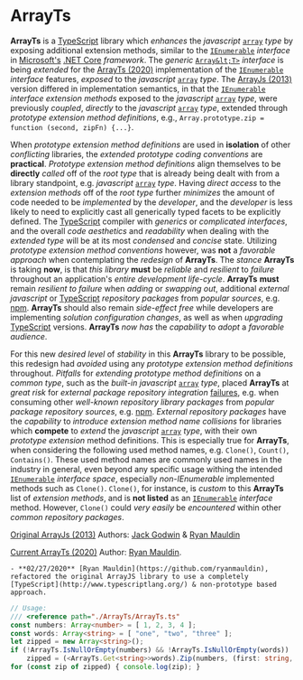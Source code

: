 # ArrayTs
**ArrayTs** is a [TypeScript](http://www.typescriptlang.org/) library which *enhances* the *javascript* [`array`](https://www.w3schools.com/js/js_arrays.asp) *type* by exposing additional extension methods, similar to the [`IEnumerable`](https://docs.microsoft.com/en-us/dotnet/api/system.linq.enumerable?view=netframework-4.8) *interface* in [Microsoft's](https://www.microsoft.com/en-us/) [.NET Core](https://docs.microsoft.com/en-us/dotnet/core/) *framework*. The *generic* [`Array&lt;T>`](https://www.typescriptlang.org/docs/handbook/generics.html) *interface* is being *extended* for the [ArrayTs (2020)](https://github.com/EmptyCubes/Array.js) implementation of the [`IEnumerable`](https://docs.microsoft.com/en-us/dotnet/api/system.linq.enumerable?view=netframework-4.8) *interface* features, *exposed* to the *javascript* [`array`](https://www.w3schools.com/js/js_arrays.asp) *type*. The [ArrayJs (2013)](https://github.com/EmptyCubes/Array.js) version differed in implementation semantics, in that the [`IEnumerable`](https://docs.microsoft.com/en-us/dotnet/api/system.linq.enumerable?view=netframework-4.8) *interface extension methods* exposed to the *javascript* [`array`](https://www.w3schools.com/js/js_arrays.asp) *type*, were previously *coupled*, *directly* to the *javascript* [`array`](https://www.w3schools.com/js/js_arrays.asp) *type*, extended through *prototype extension method definitions*, e.g., `Array.prototype.zip = function (second, zipFn) {...}`.

When *prototype extension method definitions* are used in **isolation** of other *conflicting* libraries, the *extended prototype coding conventions* are **practical**. *Prototype extension method* *definitions* align themselves to be **directly** *called* off of the *root type* that is already being dealt with from a library standpoint, e.g. *javascript* [`array`](https://www.w3schools.com/js/js_arrays.asp) *type*. Having *direct access* to the *extension methods* off of the *root type* further *minimizes* the amount of code needed to be *implemented* by the *developer*, and the *developer* is less likely to need to explicitly cast all generically typed facets to be explicitly defined. The [TypeScript](http://www.typescriptlang.org/) compiler with *generics* or *complicated interfaces*, and the overall *code aesthetics* and *readability* when dealing with the *extended type* will be at its most *condensed* and *concise* state. Utilizing *prototype extension method conventions* however, was **not** a *favorable approach* when contemplating the *redesign* of **ArrayTs**. The *stance* **ArrayTs** is taking **now**, is that *this library* **must** be *reliable* and *resilient* to *failure* throughout an application's *entire development life-cycle*. **ArrayTs** **must** remain *resilient to failure* when *adding* or *swapping out*, additional *external* *javascript* or [TypeScript](http://www.typescriptlang.org/) *repository packages* from *popular sources*, e.g. [npm](https://www.npmjs.com/). **ArrayTs** should also remain *side-effect free* while developers are implementing *solution configuration changes*, as well as when *upgrading* [TypeScript](http://www.typescriptlang.org/) versions. **ArrayTs** *now has* the *capability* to *adopt* a *favorable audience*.

For this new *desired level* of *stability* in this **ArrayTs** library to be possible, this redesign had *avoided* using any *prototype extension method definitions* throughout. *Pitfalls* for *extending prototype method definitions* on a *common type*, such as the *built-in* *javascript* [`array`](https://www.w3schools.com/js/js_arrays.asp) *type*, placed **ArrayTs** at *great risk* for *external package repository integration* [failures](https://stackoverflow.com/questions/8859828/javascript-what-dangers-are-in-extending-array-prototype), e.g. when consuming other *well-known repository library packages* from *popular package repository sources*, e.g. [npm](https://www.npmjs.com/). *External repository packages* have the *capability* to *introduce* *extension method name collisions* for libraries which **compete** to *extend* the *javascript* [`array`](https://www.w3schools.com/js/js_arrays.asp) *type*, with their own *prototype extension* method definitions. This is especially true for **ArrayTs**, when considering the following used method names, e.g. `Clone()`, `Count()`, `Contains()`. These used method names are commonly used names in the industry in general, even beyond any specific usage withing the intended [`IEnumerable`](https://docs.microsoft.com/en-us/dotnet/api/system.linq.enumerable?view=netframework-4.8) *interface* *space*, especially *non-IEnumerable* implemented methods such as `Clone()`. `Clone()`, for instance, is *custom* to this **ArrayTs** list of *extension methods*, and is **not listed** as an [`IEnumerable`](https://docs.microsoft.com/en-us/dotnet/api/system.linq.enumerable?view=netframework-4.8) *interface* method. However, `Clone()` could *very easily* be *encountered* within other *common repository packages*.

[Original ArrayJs (2013)](https://github.com/EmptyCubes/Array.js) Authors: [Jack Godwin](https://github.com/KodingSykosis) & [Ryan Mauldin](https://github.com/ryanmauldin)

[Current ArrayTs (2020)](https://github.com/EmptyCubes/Array.js) Author: [Ryan Mauldin](https://github.com/ryanmauldin).

    - **02/27/2020** [Ryan Mauldin](https://github.com/ryanmauldin), refactored the original ArrayJS library to use a completely [TypeScript](http://www.typescriptlang.org/) & non-prototype based approach.

```typescript
// Usage:
/// <reference path="./ArrayTs/ArrayTs.ts"
const numbers: Array<number> = [ 1, 2, 3, 4 ];
const words: Array<string> = [ "one", "two", "three" ];
let zipped = new Array<string>();
if (!ArrayTs.IsNullOrEmpty(numbers) && !ArrayTs.IsNullOrEmpty(words))
    zipped = (<ArrayTs.Get<string>>words).Zip(numbers, (first: string, second: number) => first + " " + second);
for (const zip of zipped) { console.log(zip); }
```

